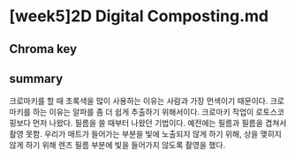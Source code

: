 [week5]2D Digital Composting.md
=============
Chroma key
-------------
## summary
크로마키를 할 때 초록색을 많이 사용하는 이유는 사람과 가장 먼색이기 때문이다. 크로마키를 하는 이유는 알파를 좀 더 쉽게 추출하기 위해서이다. 크로마키 작업이 로토스코핑보다 먼저 나왔다. 필름을 쓸 때부터 나왔던 기법이다. 예전에는 필름과 필름을 겹쳐서 촬영 못함. 우리가 매트가 들어가는 부분을 빛에 노출되지 않게 하기 위해, 상을 맺히지 않게 하기 위해 렌즈 필름 부분에 빛을 들어가지 않도록 촬영을 했다. 
